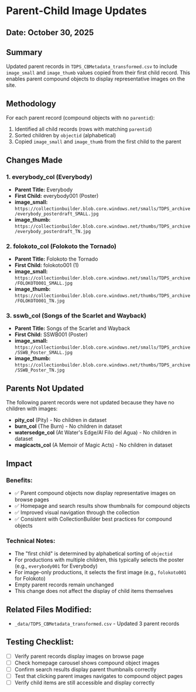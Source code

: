 # Parent-Child Image Updates

## Date: October 30, 2025

## Summary

Updated parent records in `TDPS_CBMetadata_transformed.csv` to include `image_small` and `image_thumb` values copied from their first child record. This enables parent compound objects to display representative images on the site.

## Methodology

For each parent record (compound objects with no `parentid`):
1. Identified all child records (rows with matching `parentid`)
2. Sorted children by `objectid` (alphabetical)
3. Copied `image_small` and `image_thumb` from the first child to the parent

## Changes Made

### 1. everybody_col (Everybody)
- **Parent Title:** Everybody
- **First Child:** everybody001 (Poster)
- **image_small:** `https://collectionbuilder.blob.core.windows.net/smalls/TDPS_archive/everybody_posterdraft_SMALL.jpg`
- **image_thumb:** `https://collectionbuilder.blob.core.windows.net/thumbs/TDPS_archive/everybody_posterdraft_TN.jpg`

### 2. folokoto_col (Folokoto the Tornado)
- **Parent Title:** Folokoto the Tornado
- **First Child:** folokoto001 (1)
- **image_small:** `https://collectionbuilder.blob.core.windows.net/smalls/TDPS_archive/FOLOKOTO001_SMALL.jpg`
- **image_thumb:** `https://collectionbuilder.blob.core.windows.net/thumbs/TDPS_archive/FOLOKOTO001_TN.jpg`

### 3. sswb_col (Songs of the Scarlet and Wayback)
- **Parent Title:** Songs of the Scarlet and Wayback
- **First Child:** SSWB001 (Poster)
- **image_small:** `https://collectionbuilder.blob.core.windows.net/smalls/TDPS_archive/SSWB_Poster_SMALL.jpg`
- **image_thumb:** `https://collectionbuilder.blob.core.windows.net/thumbs/TDPS_archive/SSWB_Poster_TN.jpg`

## Parents Not Updated

The following parent records were not updated because they have no children with images:

- **pity_col** (Pity) - No children in dataset
- **burn_col** (The Burn) - No children in dataset
- **watersedge_col** (At Water's Edge/Al Filo del Agua) - No children in dataset
- **magicacts_col** (A Memoir of Magic Acts) - No children in dataset

## Impact

### Benefits:
- ✅ Parent compound objects now display representative images on browse pages
- ✅ Homepage and search results show thumbnails for compound objects
- ✅ Improved visual navigation through the collection
- ✅ Consistent with CollectionBuilder best practices for compound objects

### Technical Notes:
- The "first child" is determined by alphabetical sorting of `objectid`
- For productions with multiple children, this typically selects the poster (e.g., `everybody001` for Everybody)
- For image-only productions, it selects the first image (e.g., `folokoto001` for Folokoto)
- Empty parent records remain unchanged
- This change does not affect the display of child items themselves

## Related Files Modified:
- `_data/TDPS_CBMetadata_transformed.csv` - Updated 3 parent records

## Testing Checklist:
- [ ] Verify parent records display images on browse page
- [ ] Check homepage carousel shows compound object images
- [ ] Confirm search results display parent thumbnails correctly
- [ ] Test that clicking parent images navigates to compound object pages
- [ ] Verify child items are still accessible and display correctly
